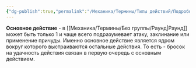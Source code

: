 ```yaml
---
{"dg-publish":true,"permalink":"/Механика/Термины/Типы действий/Подробнее о типах действий/Основное/","noteIcon":"","created":"2025-09-07T13:19:22.290+03:00","updated":"2025-09-04T12:37:05.989+03:00"}
---
```




**Основное действие** - в [[Механика/Термины/Без группы/Раунд\|Раунд]] может быть только 1 и чаще всего подразумевает атаку, заклинание или применение причуды. Именно основное действие является ядром вокруг которого выстраиваются остальные действия. То есть - бросок на удачность действия связан в первую очередь с основным действием.